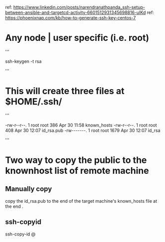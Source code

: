 ref: https://www.linkedin.com/posts/narendranathpanda_ssh-setup-between-ansible-and-targetcd-activity-6601512931345698816-uIKd
ref: https://phoenixnap.com/kb/how-to-generate-ssh-key-centos-7
# Any node | user specific (i.e. root)
'''

ssh-keygen -t rsa

'''

# This will create three files at $HOME/.ssh/

'''

-rw-r--r--. 1 root root  386 Apr 30 11:58 known_hosts
-rw-r--r--. 1 root root  408 Apr 30 12:07 id_rsa.pub
-rw-------. 1 root root 1679 Apr 30 12:07 id_rsa

'''

# Two way to copy the public to the knownhost list of remote machine 
## Manually copy 
copy the id_rsa.pub to the end of the target machine's known_hosts file at the end . 



## ssh-copyid
ssh-copy-id <user>@<hostip>
